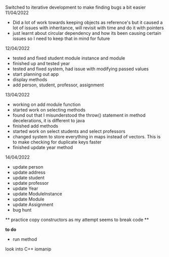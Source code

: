 
Switched to iterative development to make finding bugs a bit easier
11/04/2022 
+ Did a lot of work towards keeping objects as reference's but it caused a lot of issues with inheritance, will revisit with time and do it with pointers
+ just learnt about circular dependency and how its been causing certain issues so I need to keep that in mind for future 

12/04/2022
+ tested and fixed student module instance and module
+ finished up and tested year
+ tested and fixed system, had issue with modifying passed values
+ start planning out app
+ display methods
+ add person, student, professor, assignment

13/04/2022
+ working on add module function
+ started work on selecting methods 
+ found out that I misunderstood the throw() statement in method decelerations, it is different to java
+ finished add methods
+ started work on select students and select professors
+ changed system to store everything in maps instead of vectors. This is to make checking for duplicate keys faster
+ finished update year method

14/04/2022
+ update person
+ update address
+ update student
+ update professor
+ update Year
+ update ModuleInstance
+ update Module
+ update Assignment
+ bug hunt

** practice copy constructors as my attempt seems to break code **

**to do**
* run method


look into C++ iomanip